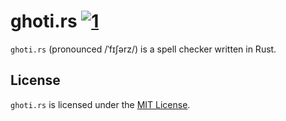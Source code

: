 # ghoti.rs [![1]][2]

`ghoti.rs` (pronounced /ˈfɪʃərz/) is a spell checker written in Rust.

## License

`ghoti.rs` is licensed under the [MIT License].


[1]: https://travis-ci.org/iKevinY/ghoti.rs.svg "Build Status"
[2]: https://travis-ci.org/iKevinY/ghoti.rs

[MIT License]: https://github.com/iKevinY/ghoti.rs/blob/master/LICENSE
